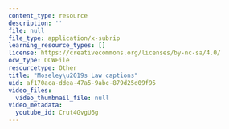 ```yaml
---
content_type: resource
description: ''
file: null
file_type: application/x-subrip
learning_resource_types: []
license: https://creativecommons.org/licenses/by-nc-sa/4.0/
ocw_type: OCWFile
resourcetype: Other
title: "Moseley\u2019s Law captions"
uid: af170aca-ddea-47a5-9abc-879d25d09f95
video_files:
  video_thumbnail_file: null
video_metadata:
  youtube_id: Crut4GvgU6g
---
```

